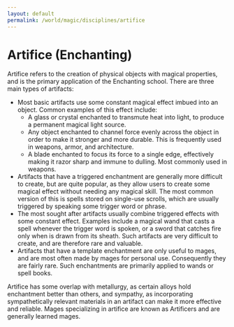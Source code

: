 ```yaml
---
layout: default
permalink: /world/magic/disciplines/artifice
---
```


# Artifice (Enchanting)

Artifice refers to the creation of physical objects with magical properties, and is the primary application of the Enchanting school. There are three main types of artifacts:

* Most basic artifacts use some constant magical effect imbued into an object. Common examples of this effect include:
  * A glass or crystal enchanted to transmute heat into light, to produce a permanent magical light source.
  * Any object enchanted to channel force evenly across the object in order to make it stronger and more durable. This is frequently used in weapons, armor, and architecture.
  * A blade enchanted to focus its force to a single edge, effectively making it razor sharp and immune to dulling. Most commonly used in weapons.
* Artifacts that have a triggered enchantment are generally more difficult to create, but are quite popular, as they allow users to create some magical effect without needing any magical skill. The most common version of this is spells stored on single-use scrolls, which are usually triggered by speaking some trigger word or phrase.
* The most sought after artifacts usually combine triggered effects with some constant effect. Examples include a magical wand that casts a spell whenever the trigger word is spoken, or a sword that catches fire only when is drawn from its sheath. Such artifacts are very difficult to create, and are therefore rare and valuable.
* Artifacts that have a template enchantment are only useful to mages, and are most often made by mages for personal use. Consequently they are fairly rare. Such enchantments are primarily applied to wands or spell books.

Artifice has some overlap with metallurgy, as certain alloys hold enchantment better than others, and sympathy, as incorporating sympathetically relevant materials in an artifact can make it more effective and reliable.
Mages specializing in artifice are known as Artificers and are generally learned mages.